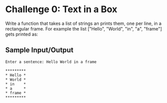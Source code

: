 # Challenge 0: Text in a Box

Write a function that takes a list of strings an prints them, one per line, in a rectangular frame. For example the 
list ["Hello", "World", "in", "a", "frame"] gets printed as:

## Sample Input/Output

```
Enter a sentence: Hello World in a frame

*********
* Hello *
* World *
* in    *
* a     *
* frame *
*********
```

